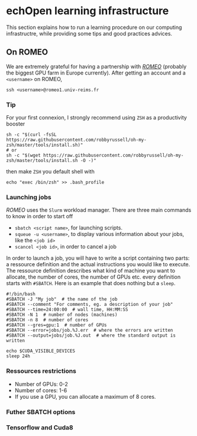 # echOpen learning infrastructure
This section explains how to run a learning procedure on our computing infrastructre, while providing some tips and good practices advices. 

## On ROMEO
We are extremely grateful for having a partnership with [_ROMEO_](https://romeo.univ-reims.fr/) (probably the biggest GPU farm in Europe currently). 
After getting an account and a `<username>` on ROMEO, 

```
ssh <username>@romeo1.univ-reims.fr
```

### Tip
For your first connexion, I strongly recommend using `ZSH` as a productivity booster

```
sh -c "$(curl -fsSL     https://raw.githubusercontent.com/robbyrussell/oh-my-zsh/master/tools/install.sh)"
# or
sh -c "$(wget https://raw.githubusercontent.com/robbyrussell/oh-my-zsh/master/tools/install.sh -O -)"
```

then make `ZSH` you default shell with

    echo "exec /bin/zsh" >> .bash_profile

### Launching jobs
_ROMEO_ uses the `Slurm` workload manager. There are three main commands to know in order to start off

- `sbatch <script name>`, for launching scripts.
- `squeue -u <username>`, to display various information about your jobs, like the `<job id>`
- `scancel <job id>`, in order to cancel a job

In order to launch a job, you will have to write a script containing two parts: a ressource definition and the actual instructions you would like to execute.  The ressource definition describes what kind of machine you want to allocate, the number of cores, the number of GPUs etc. every definition starts with `#SBATCH`. Here is an example that does nothing but a `sleep`. 

```
#!/bin/bash
#SBATCH -J "My job"  # the name of the job
#SBATCH --comment "For comments, eg. a description of your job"
#SBATCH --time=24:00:00  # wall time, HH:MM:SS
#SBATCH -N 1  # number of nodes (machines)
#SBATCH -n 8  # number of cores
#SBATCH --gres=gpu:1  # number of GPUs
#SBATCH --error=jobs/job.%J.err  # where the errors are written
#SBATCH --output=jobs/job.%J.out  # where the standard output is written

echo $CUDA_VISIBLE_DEVICES
sleep 24h
```

### Ressources restrictions
- Number of GPUs: 0-2
- Number of cores:  1-6
- If you use a GPU, you can allocate a maximum of 8 cores. 

### Futher SBATCH options



### Tensorflow and Cuda8